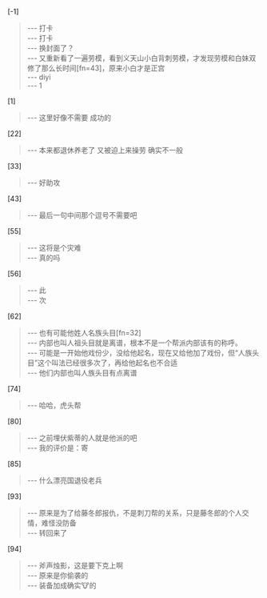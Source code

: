 
[-1] 
>--- 打卡<br>
>--- 打卡<br>
>--- 换封面了？<br>
>--- 又重新看了一遍劳模，看到义天山小白背刺劳模，才发现劳模和白妹双修了那么长时间[fn=43]，原来小白才是正宫<br>
>--- diyi<br>
>--- 1<br>

[1] 
>--- 这里好像不需要
成功的<br>

[22] 
>--- 本来都退休养老了
又被迫上来操劳
确实不一般<br>

[33] 
>--- 好助攻<br>

[43] 
>--- 最后一句中间那个逗号不需要吧<br>

[55] 
>--- 这将是个灾难<br>
>--- 真的吗<br>

[56] 
>--- 此<br>
>--- 次<br>

[62] 
>--- 也有可能他姓人名族头目[fn=32]<br>
>--- 内部也叫人祖头目就是离谱，根本不是一个帮派内部该有的称呼。<br>
>--- 可能是一开始他戏份少，没给他起名，现在又给他加了戏份，但“人族头目”这个叫法已经很多次了，再给他起名也不合适<br>
>--- 他们内部也叫人族头目有点离谱<br>

[74] 
>--- 哈哈，虎头帮<br>

[80] 
>--- 之前埋伏紫蒂的人就是他派的吧<br>
>--- 我的评价是：寄<br>

[85] 
>--- 什么漂亮国退役老兵<br>

[93] 
>--- 原来是为了给藤冬郎报仇，不是刺刀帮的关系，只是藤冬郎的个人交情，难怪没防备<br>
>--- 转回来了<br>

[94] 
>--- 斧声烛影，这是要下克上啊<br>
>--- 原来是你偷袭的<br>
>--- 装备加成确实🐮的<br>
